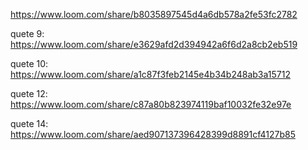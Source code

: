 https://www.loom.com/share/b8035897545d4a6db578a2fe53fc2782

quete 9: https://www.loom.com/share/e3629afd2d394942a6f6d2a8cb2eb519

quete 10: https://www.loom.com/share/a1c87f3feb2145e4b34b248ab3a15712

quete 12: https://www.loom.com/share/c87a80b823974119baf10032fe32e97e

quete 14: https://www.loom.com/share/aed907137396428399d8891cf4127b85